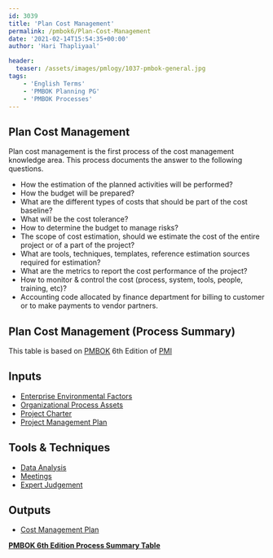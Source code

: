 ```yaml
---
id: 3039   
title: 'Plan Cost Management'
permalink: /pmbok6/Plan-Cost-Management
date: '2021-02-14T15:54:35+00:00'
author: 'Hari Thapliyaal'

header:
  teaser: /assets/images/pmlogy/1037-pmbok-general.jpg
tags:
    - 'English Terms'
    - 'PMBOK Planning PG'
    - 'PMBOK Processes'
---
```


## Plan Cost Management

Plan cost management is the first process of the cost management knowledge area. This process documents the answer to the following questions.

- How the estimation of the planned activities will be performed?
- How the budget will be prepared?
- What are the different types of costs that should be part of the cost baseline?
- What will be the cost tolerance?
- How to determine the budget to manage risks?
- The scope of cost estimation, should we estimate the cost of the entire project or of a part of the project?
- What are tools, techniques, templates, reference estimation sources required for estimation?
- What are the metrics to report the cost performance of the project?
- How to monitor &amp; control the cost (process, system, tools, people, training, etc)?
- Accounting code allocated by finance department for billing to customer or to make payments to vendor partners.

## Plan Cost Management (Process Summary)

This table is based on [PMBOK](https://www.pmi.org/pmbok-guide-standards) 6th Edition of [PMI](https:/www.pmi.org)

## **Inputs**

- [Enterprise Environmental Factors](/pmbok6/enterprise-environmental-factors)
- [Organizational Process Assets](/pmbok6/organizational-process-assets)
- [Project Charter](/pmbok6/project-charter)
- [Project Management Plan](/pmbok6/project-management-plan)

## **Tools &amp; Techniques**

- [Data Analysis](/pmbok6/data-analysis)
- [Meetings](/pmbok6/meetings)
- [Expert Judgement](/pmbok6/expert-judgement)

## **Outputs**

- [Cost Management Plan](/pmbok6/cost-management-plan)

**[PMBOK 6th Edition Process Summary Table](process-groups-and-processes-in-pmbok6/)**

